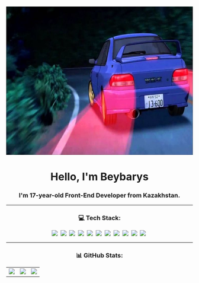 <p align="center">
  <img src="/assets/header.jpg" alt="Header" width="1200" height="400" />
</p>

<h1 align="center">Hello, I'm <strong>Beybarys</strong></h1>

<h3 align="center">I'm <strong>17-year-old Front-End Developer</strong> from Kazakhstan.</h3>

---

<h3 align="center">💻 Tech Stack:</h3>

<p align="center">
  <img src="https://cdn.jsdelivr.net/gh/devicons/devicon/icons/html5/html5-original.svg" height="50" class="animated"/>&nbsp;
  <img src="https://cdn.jsdelivr.net/gh/devicons/devicon/icons/css3/css3-original.svg" height="50" class="animated"/>&nbsp;
  <img src="https://upload.wikimedia.org/wikipedia/commons/9/96/Sass_Logo_Color.svg" height="50"/>&nbsp;
  <img src="https://cdn.jsdelivr.net/gh/devicons/devicon/icons/javascript/javascript-original.svg" height="50" class="animated"/>&nbsp;
  <img src="https://cdn.jsdelivr.net/gh/devicons/devicon/icons/typescript/typescript-original.svg" height="50" class="animated"/>&nbsp;
  <img src="https://cdn.jsdelivr.net/gh/devicons/devicon/icons/react/react-original.svg" height="50" class="animated"/>&nbsp;
  <img src="https://cdn.jsdelivr.net/gh/devicons/devicon/icons/redux/redux-original.svg" height="50" class="animated"/>&nbsp;
  <img src="https://mobx.js.org/img/mobx.png" height="50" class="animated"/>&nbsp;
  <img src="https://avatars.githubusercontent.com/u/160464953?s=200&v=4" height="50" class="animated"/>&nbsp;
  <img src="https://cdn.jsdelivr.net/gh/devicons/devicon/icons/nextjs/nextjs-original.svg" height="50" class="animated"/>&nbsp;
  <img src="https://cdn.jsdelivr.net/gh/devicons/devicon/icons/tailwindcss/tailwindcss-original.svg" height="50" class="animated"/>&nbsp;
</p>

---

<h3 align="center">📊 GitHub Stats:</h3>

<p align="center">
  <table>
    <tr>
      <td>
        <img src="https://github-readme-stats.vercel.app/api?username=lackoftalentt&theme=shadow_blue&hide_border=false&include_all_commits=true&count_private=true" />
      </td>
      <td>
        <img src="https://github-readme-streak-stats.herokuapp.com/?user=lackoftalentt&theme=shadow_blue&hide_border=false" />
      </td>
      <td>
        <img src="https://github-readme-stats.vercel.app/api/top-langs/?username=lackoftalentt&theme=shadow_blue&hide_border=false&include_all_commits=true&count_private=true&layout=compact" />
      </td>
    </tr>
  </table>
</p>

